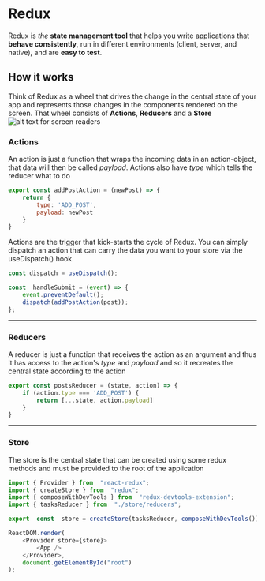 # Redux
Redux is *the* **state management tool** that helps you write applications that  **behave consistently**, run in different environments (client, server, and native), and are **easy to test**.

## How it works
Think of Redux as a wheel that drives the change in the central state of your app and represents those changes in the components rendered on the screen. That wheel consists of **Actions**, **Reducers** and a **Store**
![alt text for screen readers](https://redux.js.org/assets/images/one-way-data-flow-04fe46332c1ccb3497ecb04b94e55b97.png)

### Actions
An action is just a function that wraps the incoming data in an action-object, that data will then be called *payload*. Actions also have *type* which tells the reducer what to do
```js
export const addPostAction = (newPost) => {
    return {
        type: 'ADD_POST',
        payload: newPost
    }
}
```
Actions are the trigger that kick-starts the cycle of Redux.  You can simply dispatch an action that can carry the data you want to your store via the useDispatch() hook. 
```js
const dispatch = useDispatch();

const  handleSubmit = (event) => {
	event.preventDefault();
	dispatch(addPostAction(post));
};
```
___
### Reducers
A reducer is just a function that receives the action as an argument and thus it has access to the action's *type* and *payload* and so it recreates the central state according to the action
```js
export const postsReducer = (state, action) => {
	if (action.type === 'ADD_POST') {
		return [...state, action.payload]
	}
}
```

___

### Store
The store is the central state that can be created using some redux methods and must be provided to the root  of the application

```js
import { Provider } from  "react-redux";
import { createStore } from  "redux";
import { composeWithDevTools } from  "redux-devtools-extension";
import { tasksReducer } from  "./store/reducers";

export  const  store = createStore(tasksReducer, composeWithDevTools());

ReactDOM.render(
	<Provider store={store}>
		<App />
	</Provider>,
	document.getElementById("root")
);